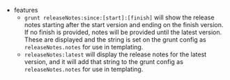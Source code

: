 * features
    * `grunt releaseNotes:since:[start]:[finish]` will show the release notes starting after the start version and
        ending on the finish version. If no finish is provided, notes will be provided until the latest version.
        These are displayed and the string is set on the grunt config as `releaseNotes.notes` for use in templating.
    * `releaseNotes:latest` will display the release notes for the latest version, and it will add that string to the
        grunt config as `releaseNotes.notes` for use in templating.